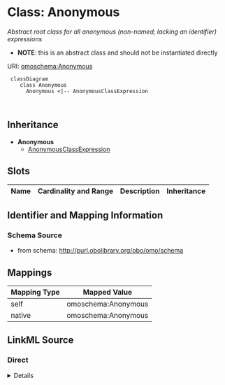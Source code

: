 # Class: Anonymous
_Abstract root class for all anonymous (non-named; lacking an identifier) expressions_



* __NOTE__: this is an abstract class and should not be instantiated directly


URI: [omoschema:Anonymous](http://purl.obolibrary.org/obo/omo/schema/Anonymous)



```{mermaid}
 classDiagram
    class Anonymous
      Anonymous <|-- AnonymousClassExpression
      
      
```





## Inheritance
* **Anonymous**
    * [AnonymousClassExpression](AnonymousClassExpression.md)



## Slots

| Name | Cardinality and Range | Description | Inheritance |
| ---  | --- | --- | --- |









## Identifier and Mapping Information







### Schema Source


* from schema: http://purl.obolibrary.org/obo/omo/schema





## Mappings

| Mapping Type | Mapped Value |
| ---  | ---  |
| self | omoschema:Anonymous |
| native | omoschema:Anonymous |





## LinkML Source

<!-- TODO: investigate https://stackoverflow.com/questions/37606292/how-to-create-tabbed-code-blocks-in-mkdocs-or-sphinx -->

### Direct

<details>
```yaml
name: Anonymous
description: Abstract root class for all anonymous (non-named; lacking an identifier)
  expressions
from_schema: http://purl.obolibrary.org/obo/omo/schema
rank: 1000
abstract: true

```
</details>

### Induced

<details>
```yaml
name: Anonymous
description: Abstract root class for all anonymous (non-named; lacking an identifier)
  expressions
from_schema: http://purl.obolibrary.org/obo/omo/schema
rank: 1000
abstract: true

```
</details>